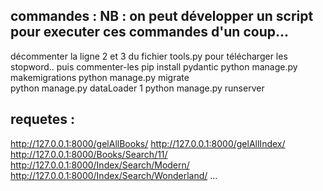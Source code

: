 ## commandes : NB : on peut développer un script pour executer ces commandes d'un coup...

décommenter la ligne 2 et 3 du fichier tools.py pour télécharger les stopword.. puis commenter-les
pip install pydantic
python manage.py makemigrations
python manage.py migrate  
python manage.py dataLoader 1 
python manage.py runserver

## requetes : 

http://127.0.0.1:8000/gelAllBooks/
http://127.0.0.1:8000/gelAllIndex/
http://127.0.0.1:8000/Books/Search/11/
http://127.0.0.1:8000/Index/Search/Modern/
http://127.0.0.1:8000/Index/Search/Wonderland/
...